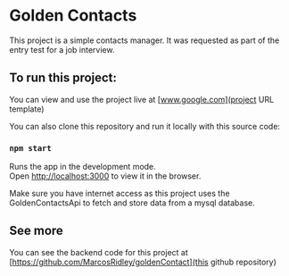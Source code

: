 # Golden Contacts

This project is a simple contacts manager. It was requested as part of the entry test for a job interview.

## To run this project:

You can view and use the project live at [www.google.com](project URL template)

You can also clone this repository and run it locally with this source code:

### `npm start`

Runs the app in the development mode.\
Open [http://localhost:3000](http://localhost:3000) to view it in the browser.

Make sure you have internet access as this project uses the GoldenContactsApi to fetch and store data from a mysql database.


## See more 

You can see the backend code for this project at [https://github.com/MarcosRidley/goldenContact](this github repository) 
